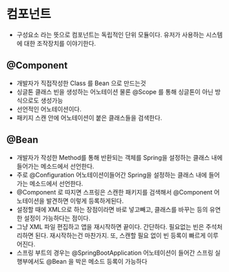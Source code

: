 # 컴포넌트
  - 구성요소 라는 뜻으로 컴포넌트는 독립적인 단위 모듈이다. 유저가 사용하는 시스템에 대한 조작장치를 이야기한다.

## @Component
  - 개발자가 직접작성한 Class 를 Bean 으로 만드는것
  - 싱글톤 클래스 빈을 생성하는 어노테이션 물론 @Scope 를 통해 싱글톤이 아닌 방식으로도 생성가능
  - 선언적인 어노테이션이다.
  - 패키지 스캔 안에 어노테이션이 붙은 클래스들을 검색한다.
  
## @Bean
  - 개발자가 작성한 Method를 통해 반환되는 객체를 Spring을 설정하는 클래스 내에 들어가는 메소드에서 선언한다.
  - 주로 @Configuration 어노테이션이들어간 Spring을 설정하는 클래스 내에 들어가는 메소드에서 선언한다.
  - @Component 로 따지면 스프링은 스캔한 패키지를 검색해서 @Component 어노테이션을 발견하면 이렇게 등록하게된다.
  - 설정할 때에 XML으로 하는 장점이라면 바로 넣고빼고, 클래스를 바꾸는 등의 유연한 설정이 가능하다는 점이다.
  - 그냥 XML 파일 편집하고 앱을 재시작하면 끝이다. 간단하다. 필요없는 빈은 주석처리하면 된다. 재시작하는건 마찬가지. 또, 스캔할 필요 없이 빈 등록이 빠르게 이루어진다.
  - 스프링 부트의 경우는 @SpringBootApplication 어노테이션이 들어간 스프링 실행부에서도 @Bean 을 박은 메소드 등록이 가능하다
    
